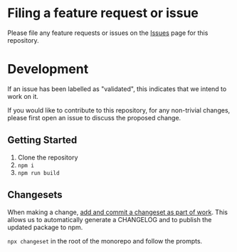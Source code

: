 # Filing a feature request or issue

Please file any feature requests or issues on the [Issues](https://github.com/cloudflare/pages-plugins/issues) page for this repository.

# Development

If an issue has been labelled as "validated", this indicates that we intend to work on it.

If you would like to contribute to this repository, for any non-trivial changes, please first open an issue to discuss the proposed change.

## Getting Started

1. Clone the repository
1. `npm i`
1. `npm run build`

## Changesets

When making a change, [add and commit a changeset as part of work](https://github.com/changesets/changesets/blob/main/docs/intro-to-using-changesets.md#adding-changesets). This allows us to automatically generate a CHANGELOG and to publish the updated package to npm.

`npx changeset` in the root of the monorepo and follow the prompts.
